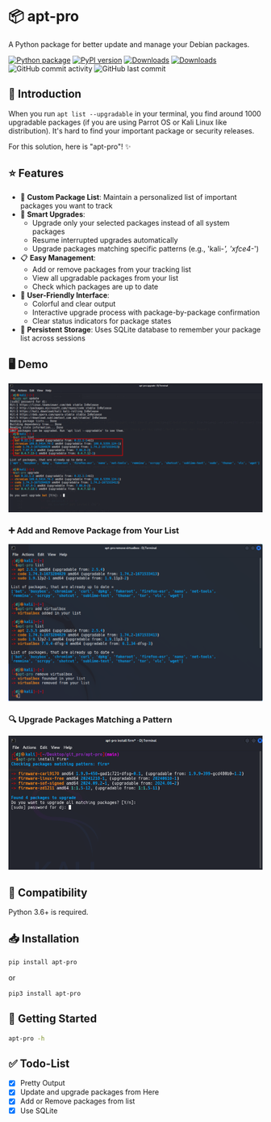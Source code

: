 # 📦 apt-pro

A Python package for better update and manage your Debian packages.

[![Python package](https://github.com/jakbin/apt-pro/actions/workflows/publish.yml/badge.svg)](https://github.com/jakbin/apt-pro/actions/workflows/publish.yml)
[![PyPI version](https://badge.fury.io/py/apt-pro.svg)](https://pypi.org/project/apt-pro)
[![Downloads](https://pepy.tech/badge/apt-pro/month)](https://pepy.tech/project/apt-pro)
[![Downloads](https://static.pepy.tech/personalized-badge/apt-pro?period=total&units=international_system&left_color=green&right_color=blue&left_text=Total%20Downloads)](https://pepy.tech/project/apt-pro)
![GitHub commit activity](https://img.shields.io/github/commit-activity/m/jakbin/apt-pro)
![GitHub last commit](https://img.shields.io/github/last-commit/jakbin/apt-pro)

## 🎯 Introduction

When you run `apt list --upgradable` in your terminal, you find around 1000 upgradable packages (if you are using Parrot OS or Kali Linux like distribution). It's hard to find your important package or security releases.  

For this solution, here is "apt-pro"! ✨

## ⭐ Features

- 🎯 **Custom Package List**: Maintain a personalized list of important packages you want to track
- 🔄 **Smart Upgrades**: 
  - Upgrade only your selected packages instead of all system packages
  - Resume interrupted upgrades automatically
  - Upgrade packages matching specific patterns (e.g., 'kali-*', 'xfce4-*')
- 📋 **Easy Management**:
  - Add or remove packages from your tracking list
  - View all upgradable packages from your list
  - Check which packages are up to date
- 🎨 **User-Friendly Interface**: 
  - Colorful and clear output
  - Interactive upgrade process with package-by-package confirmation
  - Clear status indicators for package states
- 💾 **Persistent Storage**: Uses SQLite database to remember your package list across sessions

## 🖥️ Demo

![Demo](demo/demo.png)

### ➕ Add and Remove Package from Your List
![Demo](demo/demo2.png)

### 🔍 Upgrade Packages Matching a Pattern
![Demo](demo/demo3.png)

## 🔧 Compatibility

Python 3.6+ is required.

## 📥 Installation

```sh
pip install apt-pro
```

or 

```sh
pip3 install apt-pro
```

## 🚀 Getting Started

```sh
apt-pro -h
```

## ✅ Todo-List

- [x] Pretty Output 
- [x] Update and upgrade packages from Here
- [x] Add or Remove packages from list
- [x] Use SQLite
